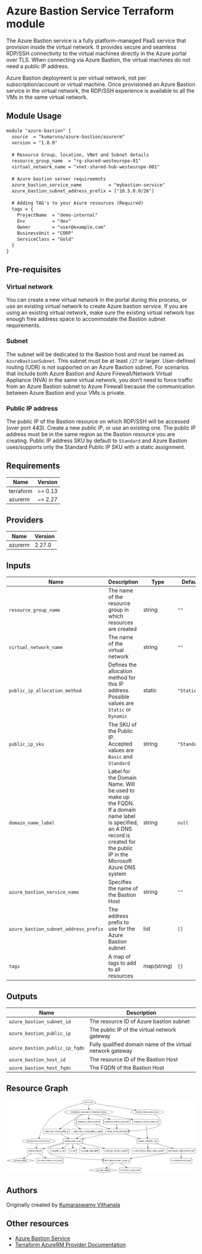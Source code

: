 # Azure Bastion Service Terraform module

The Azure Bastion service is a fully platform-managed PaaS service that provision inside the virtual network. It provides secure and seamless RDP/SSH connectivity to the virtual machines directly in the Azure portal over TLS. When connecting via Azure Bastion, the virtual machines do not need a public IP address.

Azure Bastion deployment is per virtual network, not per subscription/account or virtual machine. Once provisioned an Azure Bastion service in the virtual network, the RDP/SSH experience is available to all the VMs in the same virtual network.

## Module Usage

```hcl
module "azure-bastion" {
  source  = "kumarvna/azure-bastion/azurerm"
  version = "1.0.0"

  # Resource Group, location, VNet and Subnet details
  resource_group_name  = "rg-shared-westeurope-01"
  virtual_network_name = "vnet-shared-hub-westeurope-001"

  # Azure bastion server requireemnts
  azure_bastion_service_name          = "mybastion-service"
  azure_bastion_subnet_address_prefix = ["10.5.0.0/26"]

  # Adding TAG's to your Azure resources (Required)
  tags = {
    ProjectName  = "demo-internal"
    Env          = "dev"
    Owner        = "user@example.com"
    BusinessUnit = "CORP"
    ServiceClass = "Gold"
  }
}
```

## Pre-requisites

### Virtual network

You can create a new virtual network in the portal during this process, or use an existing virtual network to create Azure bastion service. If you are using an existing virtual network, make sure the existing virtual network has enough free address space to accommodate the Bastion subnet requirements.

### Subnet

The subnet will be dedicated to the Bastion host and must be named as `AzureBastionSubnet`. This subnet must be at least `/27` or larger.  User-defined routing (UDR) is not supported on an Azure Bastion subnet. For scenarios that include both Azure Bastion and Azure Firewall/Network Virtual Appliance (NVA) in the same virtual network, you don’t need to force traffic from an Azure Bastion subnet to Azure Firewall because the communication between Azure Bastion and your VMs is private.

### Public IP address

The public IP of the Bastion resource on which RDP/SSH will be accessed (over port 443). Create a new public IP, or use an existing one. The public IP address must be in the same region as the Bastion resource you are creating.  Public IP address SKU by default to `Standard` and Azure Bastion uses/supports only the Standard Public IP SKU with a static assignment.

## Requirements

Name | Version
-----|--------
terraform | >= 0.13
azurerm | ~> 2.27

## Providers

| Name | Version |
|------|---------|
azurerm | 2.27.0

## Inputs

Name | Description | Type | Default
---- | ----------- | ---- | -------
`resource_group_name` | The name of the resource group in which resources are created | string | `""`
`virtual_network_name`|The name of the virtual network|string|`""`
`public_ip_allocation_method`|Defines the allocation method for this IP address. Possible values are `Static` or `Dynamic`|static|`"Static"`
`public_ip_sku`|The SKU of the Public IP. Accepted values are `Basic` and `Standard`|string|`"Standard"`
`domain_name_label`|Label for the Domain Name. Will be used to make up the FQDN. If a domain name label is specified, an A DNS record is created for the public IP in the Microsoft Azure DNS system|string|`null`
`azure_bastion_service_name`|Specifies the name of the Bastion Host|string|`""`
`azure_bastion_subnet_address_prefix`|The address prefix to use for the Azure Bastion subnet|list|`[]`
`tags`|A map of tags to add to all resources|map(string)|`{}`

## Outputs

Name | Description
---- | -----------
`azure_bastion_subnet_id`|The resource ID of Azure bastion subnet
`azure_bastion_public_ip`|The public IP of the virtual network gateway
`azure_bastion_public_ip_fqdn`|Fully qualified domain name of the virtual network gateway
`azure_bastion_host_id`|The resource ID of the Bastion Host
`azure_bastion_host_fqdn`|The FQDN of the Bastion Host

## Resource Graph

![Resource Graph](graph.png)

## Authors

Originally created by [Kumaraswamy Vithanala](mailto:kumarvna@gmail.com)

## Other resources

* [Azure Bastion Service](https://docs.microsoft.com/en-us/azure/bastion/bastion-overview#next-steps)
* [Terraform AzureRM Provider Documentation](https://www.terraform.io/docs/providers/azurerm/index.html)
